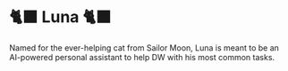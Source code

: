 # 🐈‍⬛ Luna 🐈‍⬛
Named for the ever-helping cat from Sailor Moon, Luna is meant to be an AI-powered personal assistant to help DW with his most common tasks.
